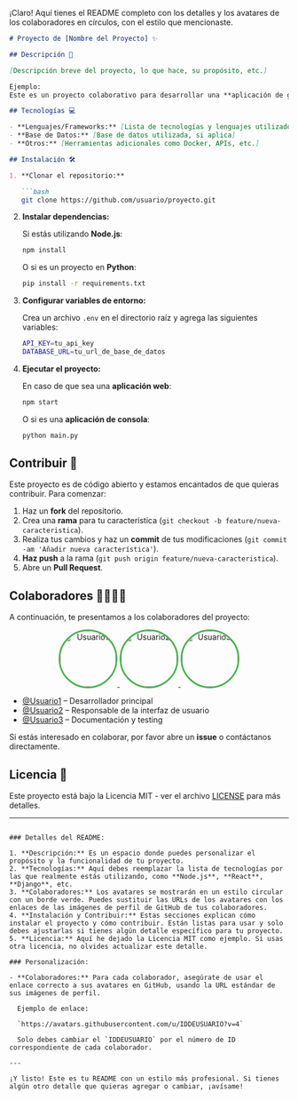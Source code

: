 ¡Claro! Aquí tienes el README completo con los detalles y los avatares de los colaboradores en círculos, con el estilo que mencionaste.

````markdown
# Proyecto de [Nombre del Proyecto] ✨

## Descripción 📜

[Descripción breve del proyecto, lo que hace, su propósito, etc.]

Ejemplo:
Este es un proyecto colaborativo para desarrollar una **aplicación de gestión de tareas**. El objetivo es crear una herramienta sencilla y eficiente que permita a los usuarios crear, editar y eliminar tareas, así como organizar sus actividades por fechas y prioridades.

## Tecnologías 💻

- **Lenguajes/Frameworks:** [Lista de tecnologías y lenguajes utilizados, como Python, JavaScript, React, etc.]
- **Base de Datos:** [Base de datos utilizada, si aplica]
- **Otros:** [Herramientas adicionales como Docker, APIs, etc.]

## Instalación 🛠️

1. **Clonar el repositorio:**

   ```bash
   git clone https://github.com/usuario/proyecto.git
````

2. **Instalar dependencias:**

   Si estás utilizando **Node.js**:

   ```bash
   npm install
   ```

   O si es un proyecto en **Python**:

   ```bash
   pip install -r requirements.txt
   ```

3. **Configurar variables de entorno:**

   Crea un archivo `.env` en el directorio raíz y agrega las siguientes variables:

   ```bash
   API_KEY=tu_api_key
   DATABASE_URL=tu_url_de_base_de_datos
   ```

4. **Ejecutar el proyecto:**

   En caso de que sea una **aplicación web**:

   ```bash
   npm start
   ```

   O si es una **aplicación de consola**:

   ```bash
   python main.py
   ```

## Contribuir 🤝

Este proyecto es de código abierto y estamos encantados de que quieras contribuir. Para comenzar:

1. Haz un **fork** del repositorio.
2. Crea una **rama** para tu característica (`git checkout -b feature/nueva-caracteristica`).
3. Realiza tus cambios y haz un **commit** de tus modificaciones (`git commit -am 'Añadir nueva característica'`).
4. **Haz push** a la rama (`git push origin feature/nueva-caracteristica`).
5. Abre un **Pull Request**.

## Colaboradores 👨‍💻👩‍💻

A continuación, te presentamos a los colaboradores del proyecto:

<div align="center">
  <a href="https://github.com/usuario1">
    <img src="https://avatars.githubusercontent.com/u/12345678?v=4" alt="Usuario1" width="100" height="100" style="border-radius: 50%; border: 3px solid #4CAF50;">
  </a>
  <a href="https://github.com/usuario2">
    <img src="https://avatars.githubusercontent.com/u/23456789?v=4" alt="Usuario2" width="100" height="100" style="border-radius: 50%; border: 3px solid #4CAF50;">
  </a>
  <a href="https://github.com/usuario3">
    <img src="https://avatars.githubusercontent.com/u/34567890?v=4" alt="Usuario3" width="100" height="100" style="border-radius: 50%; border: 3px solid #4CAF50;">
  </a>
</div>

* [@Usuario1](https://github.com/usuario1) – Desarrollador principal
* [@Usuario2](https://github.com/usuario2) – Responsable de la interfaz de usuario
* [@Usuario3](https://github.com/usuario3) – Documentación y testing

Si estás interesado en colaborar, por favor abre un **issue** o contáctanos directamente.

## Licencia 📄

Este proyecto está bajo la Licencia MIT - ver el archivo [LICENSE](LICENSE) para más detalles.

---

```

### Detalles del README:

1. **Descripción:** Es un espacio donde puedes personalizar el propósito y la funcionalidad de tu proyecto.
2. **Tecnologías:** Aquí debes reemplazar la lista de tecnologías por las que realmente estás utilizando, como **Node.js**, **React**, **Django**, etc.
3. **Colaboradores:** Los avatares se mostrarán en un estilo circular con un borde verde. Puedes sustituir las URLs de los avatares con los enlaces de las imágenes de perfil de GitHub de tus colaboradores.
4. **Instalación y Contribuir:** Estas secciones explican cómo instalar el proyecto y cómo contribuir. Están listas para usar y solo debes ajustarlas si tienes algún detalle específico para tu proyecto.
5. **Licencia:** Aquí he dejado la Licencia MIT como ejemplo. Si usas otra licencia, no olvides actualizar este detalle.

### Personalización:

- **Colaboradores:** Para cada colaborador, asegúrate de usar el enlace correcto a sus avatares en GitHub, usando la URL estándar de sus imágenes de perfil.
  
  Ejemplo de enlace:
  
  `https://avatars.githubusercontent.com/u/IDDEUSUARIO?v=4`
  
  Solo debes cambiar el `IDDEUSUARIO` por el número de ID correspondiente de cada colaborador.

---

¡Y listo! Este es tu README con un estilo más profesional. Si tienes algún otro detalle que quieras agregar o cambiar, ¡avísame!
```
